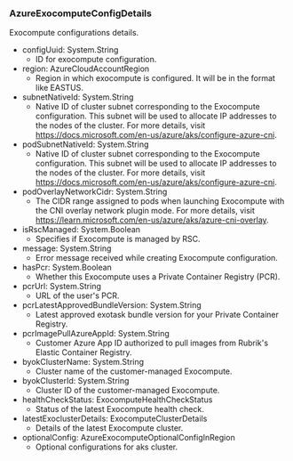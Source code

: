 ### AzureExocomputeConfigDetails
Exocompute configurations details.

- configUuid: System.String
  - ID for exocompute configuration.
- region: AzureCloudAccountRegion
  - Region in which exocompute is configured. It will be in the format like EASTUS.
- subnetNativeId: System.String
  - Native ID of cluster subnet corresponding to the Exocompute configuration. This subnet will be used to allocate IP addresses to the nodes of the cluster. For more details, visit https://docs.microsoft.com/en-us/azure/aks/configure-azure-cni.
- podSubnetNativeId: System.String
  - Native ID of cluster subnet corresponding to the Exocompute configuration. This subnet will be used to allocate IP addresses to the nodes of the cluster. For more details, visit https://docs.microsoft.com/en-us/azure/aks/configure-azure-cni.
- podOverlayNetworkCidr: System.String
  - The CIDR range assigned to pods when launching Exocompute with the CNI overlay network plugin mode. For more details, visit https://learn.microsoft.com/en-us/azure/aks/azure-cni-overlay.
- isRscManaged: System.Boolean
  - Specifies if Exocompute is managed by RSC.
- message: System.String
  - Error message received while creating Exocompute configuration.
- hasPcr: System.Boolean
  - Whether this Exocompute uses a Private Container Registry (PCR).
- pcrUrl: System.String
  - URL of the user's PCR.
- pcrLatestApprovedBundleVersion: System.String
  - Latest approved exotask bundle version for your Private Container Registry.
- pcrImagePullAzureAppId: System.String
  - Customer Azure App ID authorized to pull images from Rubrik's Elastic Container Registry.
- byokClusterName: System.String
  - Cluster name of the customer-managed Exocompute.
- byokClusterId: System.String
  - Cluster ID of the customer-managed Exocompute.
- healthCheckStatus: ExocomputeHealthCheckStatus
  - Status of the latest Exocompute health check.
- latestExoclusterDetails: ExocomputeClusterDetails
  - Details of the latest Exocompute cluster.
- optionalConfig: AzureExocomputeOptionalConfigInRegion
  - Optional configurations for aks cluster.
